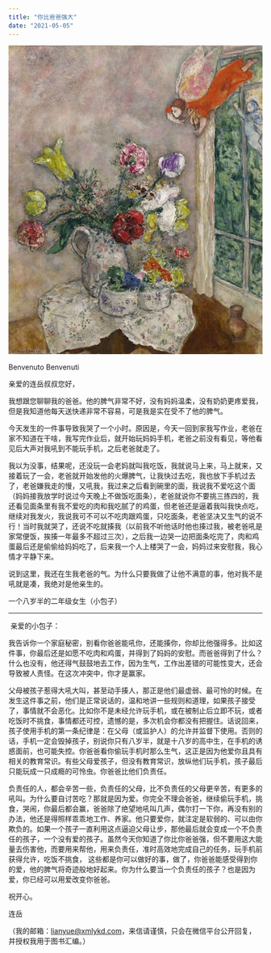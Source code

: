 ```yaml
---
title: "你比爸爸强大"
date: "2021-05-05"
---
```


![连岳文章](images/连岳文章picture-1.jpg)

Benvenuto Benvenuti

  

亲爱的连岳叔叔您好，  

  

我想跟您聊聊我的爸爸。他的脾气非常不好，没有妈妈温柔，没有奶奶更疼爱我，但是我知道他每天送快递非常不容易，可是我是实在受不了他的脾气。

  

今天发生的一件事导致我哭了一个小时。原因是，今天一回到家我写作业，老爸在家不知道在干啥，我写完作业后，就开始玩妈妈手机，老爸之前没有看见，等他看见后大声对我吼到不能玩手机，之后老爸就走了。

  

我以为没事，结果呢，还没玩一会老妈就叫我吃饭，我就说马上来，马上就来，又接着玩了一会，老爸就开始发他的火爆脾气，让我快过去吃，我也放下手机过去了，老爸嫌我走的慢，又吼我，我过来之后看到碗里的面，我说我不爱吃这个面（妈妈接我放学时说过今天晚上不做饭吃面条），老爸就说你不要挑三拣四的，我还看见面条里有我不爱吃的肉和我吃腻了的鸡蛋，但老爸还是逼着我叫我快点吃，继续对我发火，我说我可不可以不吃肉跟鸡蛋，只吃面条，老爸坚决又生气的说不行！当时我就哭了，还说不吃就揍我（以前我不听他话时他也揍过我，被老爸吼是家常便饭，挨揍一年最多不超过三次），之后我一边哭一边把面条吃完了，肉和鸡蛋最后还是偷偷给妈妈吃了，后来我一个人上楼哭了一会，妈妈过来安慰我，我心情才平静下来。

  

说到这里，我还在生我老爸的气。为什么只要我做了让他不满意的事，他对我不是吼就是凑，我绝对是他亲生的。

  

一个八岁半的二年级女生（小包子）

  

* * *

  

 亲爱的小包子：

  

我告诉你一个家庭秘密，别看你爸爸能吼你，还能揍你，你却比他强得多。比如这件事，你最后还是如愿不吃肉和鸡蛋，并得到了妈妈的安慰。而爸爸得到了什么？什么也没有，他还得气鼓鼓地去工作，因为生气，工作出差错的可能性变大，还会导致被人责怪。在这次冲突中，你才是赢家。

  

父母被孩子惹得大吼大叫，甚至动手揍人，那正是他们最虚弱、最可怜的时候。在发生这件事之前，他们是正常说话的，温和地讲一些规则和道理，如果孩子接受了，事情就不会恶化。比如你不是未经允许玩手机，或在被制止后立即不玩，或者吃饭时不挑食，事情都还可控，遗憾的是，多次机会你都没有把握住。话说回来，孩子使用手机的第一条纪律是：在父母（或监护人）的允许并监督下使用。否则的话，手机一定会毁掉孩子，别说你只有八岁半，就是十八岁的高中生，在手机的诱惑面前，也可能失控。你爸爸看你偷玩手机时那么生气，这正是因为他爱你且具有相关的教育常识。有些父母爱孩子，但没有教育常识，放纵他们玩手机，孩子最后只能玩成一只成瘾的可怜虫。你爸爸比他们负责任。

  

负责任的人，都会辛苦一些，负责任的父母，比不负责任的父母更辛苦，有更多的吼叫。为什么要自讨苦吃？那就是因为爱。你完全不理会爸爸，继续偷玩手机，挑食，哭闹，你最后都会赢，爸爸除了绝望地吼叫几声，偶尔打一下你，再没有别的办法，他还是得照样乖乖地工作、养家。他只要爱你，就注定是软弱的、可以由你欺负的。如果一个孩子一直利用这点逼迫父母让步，那他最后就会变成一个不负责任的孩子，一个没有爱的孩子。虽然今天你知道了你比你爸爸强，但不要用这大能量去伤害他，而要用来帮他，用来负责任，准时高效地完成自己的任务，玩手机前获得允许，吃饭不挑食， 这些都是你可以做好的事，做了，你爸爸能感受得到你的爱，他的脾气将奇迹般地好起来。你为什么要当一个负责任的孩子？也是因为爱，你已经可以用爱改变你爸爸。

  

祝开心。

  

连岳

  

（我的邮箱：lianyue@xmlykd.com，来信请谨慎，只会在微信平台公开回复，并授权我用于图书汇编。）
